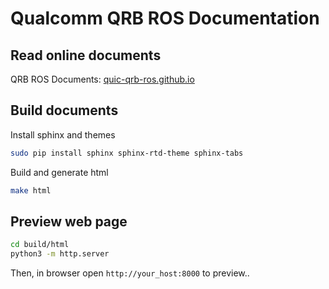 # Qualcomm QRB ROS Documentation

## Read online documents

QRB ROS Documents: [quic-qrb-ros.github.io](https://quic-qrb-ros.github.io)

## Build documents

Install sphinx and themes

```bash
sudo pip install sphinx sphinx-rtd-theme sphinx-tabs
```

Build and generate html

```bash
make html
```

## Preview web page

```bash
cd build/html
python3 -m http.server
```

Then, in browser open `http://your_host:8000` to preview..
